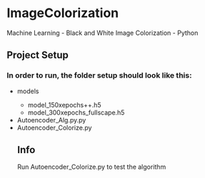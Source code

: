 # ImageColorization
Machine Learning - Black and White Image Colorization - Python

## Project Setup 
### In order to run, the folder setup should look like this:
<ul>
  <li>models</li>
  <ul>
    <li>model_150xepochs++.h5</li>
    <li>model_300xepochs_fullscape.h5</li>
  </ul>
<li>Autoencoder_Alg.py.py</li>
<li>Autoencoder_Colorize.py</li>


## Info
Run Autoencoder_Colorize.py to test the algorithm
